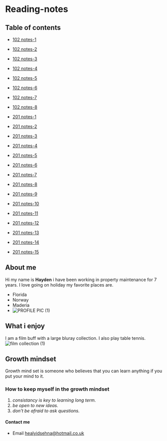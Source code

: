 # Reading-notes
## Table of contents
* [102 notes-1](https://kerrster22.github.io/Reading-notes/102-notes/102-notes-1)
* [102 notes-2](https://kerrster22.github.io/Reading-notes/102-notes/102-notes-2)
* [102 notes-3](https://kerrster22.github.io/Reading-notes/102-notes/102-notes-3)
* [102 notes-4](https://kerrster22.github.io/Reading-notes/102-notes/102-notes-4)
* [102 notes-5](https://kerrster22.github.io/Reading-notes/102-notes/102-notes-5)
* [102 notes-6](https://kerrster22.github.io/Reading-notes/102-notes/102-notes-6)
* [102 notes-7](https://kerrster22.github.io/Reading-notes/102-notes/102-notes-7)
* [102 notes-8](https://kerrster22.github.io/Reading-notes/102-notes/102-notes-8)

* [201 notes-1](https://kerrster22.github.io/Reading-notes/201-notes/201-notes-1)
* [201 notes-2](https://kerrster22.github.io/Reading-notes/201-notes/201-notes-2)
* [201 notes-3](https://kerrster22.github.io/Reading-notes/201-notes/201-notes-3)
* [201 notes-4](https://kerrster22.github.io/Reading-notes/201-notes/201-notes-4)
* [201 notes-5](https://kerrster22.github.io/Reading-notes/201-notes/201-notes-5)
* [201 notes-6](https://kerrster22.github.io/Reading-notes/201-notes/201-notes-6)
* [201 notes-7](https://kerrster22.github.io/Reading-notes/201-notes/201-notes-7)
* [201 notes-8](https://kerrster22.github.io/Reading-notes/201-notes/201-notes-8)
* [201 notes-9](https://kerrster22.github.io/Reading-notes/201-notes/201-notes-9)
* [201 notes-10](https://kerrster22.github.io/Reading-notes/201-notes/201-notes-10)
* [201 notes-11](https://kerrster22.github.io/Reading-notes/201-notes/201-notes-11)
* [201 notes-12](https://kerrster22.github.io/Reading-notes/201-notes/201-notes-12)
* [201 notes-13](https://kerrster22.github.io/Reading-notes/201-notes/201-notes-13)
* [201 notes-14](https://kerrster22.github.io/Reading-notes/201-notes/201-notes-14)
* [201 notes-15](https://kerrster22.github.io/Reading-notes/201-notes/201-notes-15)

## About me 
Hi my name is **Hayden** i have been working in property maintenance for 7 years.
I love going on holiday my favorite places are.
+ Florida 
+ Norway
+ Maderia
+ ![PROFILE PIC (1)](https://user-images.githubusercontent.com/122727431/212672266-863e5b32-c319-425c-ab9b-5ccfd5588dc6.jpg)

## What i enjoy
I am a film buff with a large bluray collection. I also play table tennis.  
![film collection (1)](https://user-images.githubusercontent.com/122727431/212671425-7d32fe2d-72b9-4433-8e36-82cf59db2a04.jpg)
## Growth mindset
Growth mind set is someone who believes that you can learn anything if you put your mind to it. 
### How to keep myself in the growth mindset
1. *consistancy is key to learning long term.*
2. *be open to new ideas.*
3. *don't be afraid to ask questions.*

#### Contact me
+ Email healyidsehna@hotmail.co.uk


